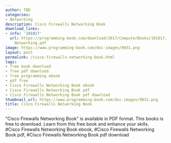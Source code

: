```yaml
---
author: TBD
categories:
- Networking
description: Cisco Firewalls Networking Book
download_links:
- info: '101017'
  url: https://programming-book.com/download/2017/ComputerBooks/101017/Cisco Firewalls
    Networking.pdf
image: https://www.programming-book.com/doc-images/9031.png
layout: post
permalink: /cisco-firewalls-networking-book.html
tags:
- free book download
- free pdf download
- free programming ebook
- pdf free
- Cisco Firewalls Networking Book ebook
- Cisco Firewalls Networking Book pdf
- Cisco Firewalls Networking Book pdf download
thumbnail_url: https://www.programming-book.com/doc-images/9031.png
title: Cisco Firewalls Networking Book
---
```


 
<div class="item-desc text-justify">
  "Cisco Firewalls Networking Book" is available in PDF format. This books is free to download. Learn from this free book and enhance your skills.
  <br>
  #Cisco Firewalls Networking Book ebook, #Cisco Firewalls Networking Book pdf, #Cisco Firewalls Networking Book pdf download
</div>